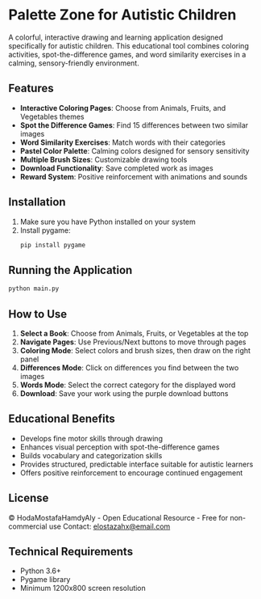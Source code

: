 # Palette Zone for Autistic Children

A colorful, interactive drawing and learning application designed specifically for autistic children. This educational tool combines coloring activities, spot-the-difference games, and word similarity exercises in a calming, sensory-friendly environment.

## Features

- **Interactive Coloring Pages**: Choose from Animals, Fruits, and Vegetables themes
- **Spot the Difference Games**: Find 15 differences between two similar images
- **Word Similarity Exercises**: Match words with their categories
- **Pastel Color Palette**: Calming colors designed for sensory sensitivity
- **Multiple Brush Sizes**: Customizable drawing tools
- **Download Functionality**: Save completed work as images
- **Reward System**: Positive reinforcement with animations and sounds

## Installation

1. Make sure you have Python installed on your system
2. Install pygame:
   ```bash
   pip install pygame
   ```

## Running the Application

```bash
python main.py
```

## How to Use

1. **Select a Book**: Choose from Animals, Fruits, or Vegetables at the top
2. **Navigate Pages**: Use Previous/Next buttons to move through pages
3. **Coloring Mode**: Select colors and brush sizes, then draw on the right panel
4. **Differences Mode**: Click on differences you find between the two images
5. **Words Mode**: Select the correct category for the displayed word
6. **Download**: Save your work using the purple download buttons

## Educational Benefits

- Develops fine motor skills through drawing
- Enhances visual perception with spot-the-difference games
- Builds vocabulary and categorization skills
- Provides structured, predictable interface suitable for autistic learners
- Offers positive reinforcement to encourage continued engagement

## License

© HodaMostafaHamdyAly - Open Educational Resource - Free for non-commercial use
Contact: elostazahx@email.com

## Technical Requirements

- Python 3.6+
- Pygame library
- Minimum 1200x800 screen resolution